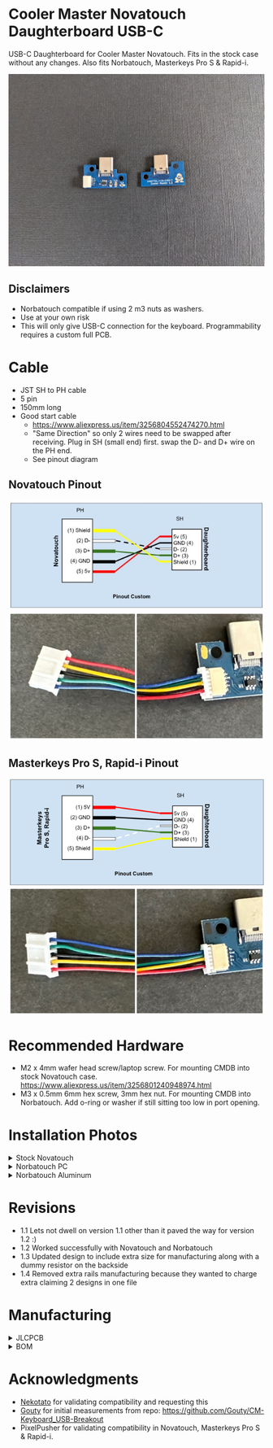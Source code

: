 # Cooler Master Novatouch Daughterboard USB-C
USB-C Daughterboard for Cooler Master Novatouch. Fits in the stock case without any changes.  Also fits Norbatouch, Masterkeys Pro S & Rapid-i.

![PCB2](/assets/pcbFrontBack.jpg)

## Disclaimers
* Norbatouch compatible if using 2 m3 nuts as washers.
* Use at your own risk
* This will only give USB-C connection for the keyboard. Programmability requires a custom full PCB.

# Cable
* JST SH to PH cable
* 5 pin
* 150mm long
* Good start cable
  * https://www.aliexpress.us/item/3256804552474270.html
  * "Same Direction" so only 2 wires need to be swapped after receiving. Plug in SH (small end) first. swap the D- and D+ wire on the PH end.
  * See pinout diagram
    
## Novatouch Pinout  
![Cable](/assets/CablePinout.jpg)
![Novatouch](/assets/novatouchcable.JPG)

## Masterkeys Pro S, Rapid-i Pinout
![CablePros](/assets/masterkeysprosrapidIPinout2.png)
![ProS](/assets/proSrapidIcable.JPG)

# Recommended Hardware

* M2 x 4mm wafer head screw/laptop screw. For mounting CMDB into stock Novatouch case. https://www.aliexpress.us/item/3256801240948974.html 
* M3 x 0.5mm 6mm hex screw, 3mm hex nut. For mounting CMDB into Norbatouch. Add o-ring or washer if still sitting too low in port opening. 

# Installation Photos

<details>
 <summary>Stock Novatouch</summary>
 
![PCBInstalled](/assets/pcbInstalled.jpg) ![PCBInstalled2](/assets/pcbInstalled2.jpg)

</details>

<details>
 <summary>Norbatouch PC</summary>

![mountedinnorbatouch](/assets/mountedinnorbatouch.png) ![norbatouchpcportview](/assets/norbatouchpcportview.png) ![withm3nuts](/assets/withm3nuts.png)

</details>

<details>
 <summary>Norbatouch Aluminum </summary>
 
![norbatouch_alu_portview](/assets/norbatouch_alu_portview.jpeg)
 
</details>

# Revisions
* 1.1 Lets not dwell on version 1.1 other than it paved the way for version 1.2 :)
* 1.2 Worked successfully with Novatouch and Norbatouch
* 1.3 Updated design to include extra size for manufacturing along with a dummy resistor on the backside
* 1.4 Removed extra rails manufacturing because they wanted to charge extra claiming 2 designs in one file

# Manufacturing
<details>
  <summary>JLCPCB</summary>
 
  * Files: [/manufacturing](/manufacturing)
  * **1mm thick** (NOT Standard 1.6mm)
  * SMD Assembly is **Standard** not economic due to USB connector
  * Confirm Parts Placement: **Yes**
</details>
<details>
  <summary>BOM</summary>

| LCSC part # | Description        | Value | Package  | Amount |
| ----------- | ------------------ | ----- | -------- | ------ |
| C67381      | Connector (USB)    |       | SMD      | 1      |
| C136657     | Connector(JST SH)  | 5 pin | TH       | 1      |
| C7519       | ESD                |       | SOT23-6  | 1      |
| C261942     | Fuse               |       | 0805     | 1      |
| C597300     | Capacitor          | 4.7nF | 0805     | 1      |
| C212411     | Resistor           | 5.1K  | 0805     | 1      |
</details>

# Acknowledgments 
* [Nekotato](/https://github.com/nekotato) for validating compatibility and requesting this
* [Gouty](/https://github.com/Gouty) for initial measurements from repo: https://github.com/Gouty/CM-Keyboard_USB-Breakout
* PixelPusher for validating compatibility in Novatouch, Masterkeys Pro S & Rapid-i.
